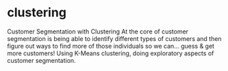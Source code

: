# clustering
Customer Segmentation with Clustering 
At the core of customer segmentation is being able to identify different types of customers and then figure out ways to find more of those individuals so we can... guess & get more customers! Using K-Means clustering, doing exploratory aspects of customer segmentation.
